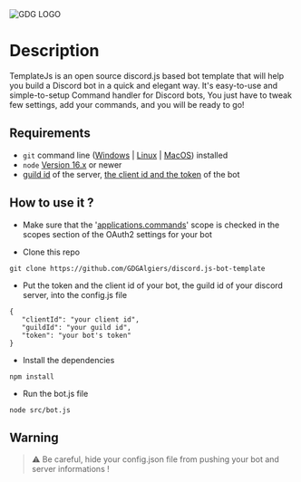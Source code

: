 <img src="https://www.gdgalgiers.com/static/gdg_algiers-86a26a90b5a8da9cdd3127750215f051.png" alt="GDG LOGO" >
<br>

# Description

TemplateJs is an open source discord.js based bot template that will help you build a Discord bot in a quick and elegant way. It's easy-to-use and simple-to-setup Command handler for Discord bots, You just have to tweak few settings, add your commands, and you will be ready to go!

## Requirements
* ```git``` command line ([Windows](https://git-scm.com/download/win) | [Linux](https://git-scm.com/download/linux) | [MacOS](https://git-scm.com/download/mac)) installed
* ```node``` [Version 16.x](https://nodejs.org/en/) or newer
* [guild id](https://poshbot.readthedocs.io/en/latest/guides/backends/setup-discord-backend/#find-your-guild-id-server-id) of the server, [the client id and the token](https://poshbot.readthedocs.io/en/latest/guides/backends/setup-discord-backend/#prerequisites) of the bot

## How to use it ?

* Make sure that the '[applications.commands](https://discord.com/developers/applications/)' scope is checked in the scopes section of the OAuth2 settings for your bot

* Clone this repo 
 ```git
 git clone https://github.com/GDGAlgiers/discord.js-bot-template
  ```
* Put the token and the client id of your bot, the guild id of your discord server, into the config.js file 

 ```
 {
	"clientId": "your client id",
	"guildId": "your guild id",
	"token": "your bot's token"
}
  ```
* Install the dependencies
```npm
npm install 
  ```
* Run the bot.js file 
```node
node src/bot.js 
  ```
  
## Warning
> :warning: Be careful, hide your config.json file from pushing your bot and server informations !
